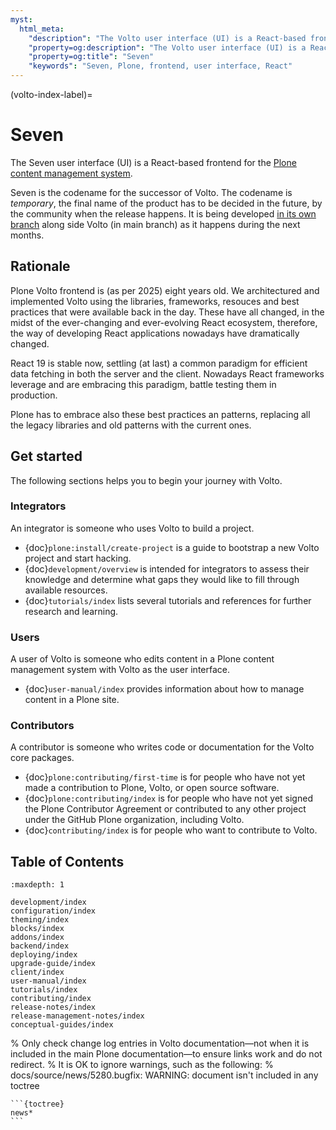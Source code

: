 ```yaml
---
myst:
  html_meta:
    "description": "The Volto user interface (UI) is a React-based frontend for the Plone CMS. It is the default user interface starting with the release of Plone 6."
    "property=og:description": "The Volto user interface (UI) is a React-based frontend for the Plone CMS. It is the default user interface starting with the release of Plone 6."
    "property=og:title": "Seven"
    "keywords": "Seven, Plone, frontend, user interface, React"
---
```


(volto-index-label)=

# Seven

The Seven user interface (UI) is a React-based frontend for the [Plone content management system](https://plone.org).

Seven is the codename for the successor of Volto.
The codename is _temporary_, the final name of the product has to be decided in the future, by the community when the release happens.
It is being developed [in its own branch](https://github.com/plone/volto/tree/7) along side Volto (in main branch) as it happens during the next months.

## Rationale

Plone Volto frontend is (as per 2025) eight years old.
We architectured and implemented Volto using the libraries, frameworks, resouces and best practices that were available back in the day.
These have all changed, in the midst of the ever-changing and ever-evolving React ecosystem, therefore, the way of developing React applications nowadays have dramatically changed.

React 19 is stable now, settling (at last) a common paradigm for efficient data fetching in both the server and the client.
Nowadays React frameworks leverage and are embracing this paradigm, battle testing them in production.

Plone has to embrace also these best practices an patterns, replacing all the legacy libraries and old patterns with the current ones.

## Get started

The following sections helps you to begin your journey with Volto.


### Integrators

An integrator is someone who uses Volto to build a project.

-   {doc}`plone:install/create-project` is a guide to bootstrap a new Volto project and start hacking.
-   {doc}`development/overview` is intended for integrators to assess their knowledge and determine what gaps they would like to fill through available resources.
-   {doc}`tutorials/index` lists several tutorials and references for further research and learning.


### Users

A user of Volto is someone who edits content in a Plone content management system with Volto as the user interface.

-   {doc}`user-manual/index` provides information about how to manage content in a Plone site.


### Contributors

A contributor is someone who writes code or documentation for the Volto core packages.

-   {doc}`plone:contributing/first-time` is for people who have not yet made a contribution to Plone, Volto, or open source software.
-   {doc}`plone:contributing/index` is for people who have not yet signed the Plone Contributor Agreement or contributed to any other project under the GitHub Plone organization, including Volto.
-   {doc}`contributing/index` is for people who want to contribute to Volto.


## Table of Contents

```{toctree}
:maxdepth: 1

development/index
configuration/index
theming/index
blocks/index
addons/index
backend/index
deploying/index
upgrade-guide/index
client/index
user-manual/index
tutorials/index
contributing/index
release-notes/index
release-management-notes/index
conceptual-guides/index
```

% Only check change log entries in Volto documentation—not when it is included in the main Plone documentation—to ensure links work and do not redirect.
% It is OK to ignore warnings, such as the following:
% docs/source/news/5280.bugfix: WARNING: document isn't included in any toctree
````{ifconfig} context in ("volto",)
```{toctree}
news*
```
````
